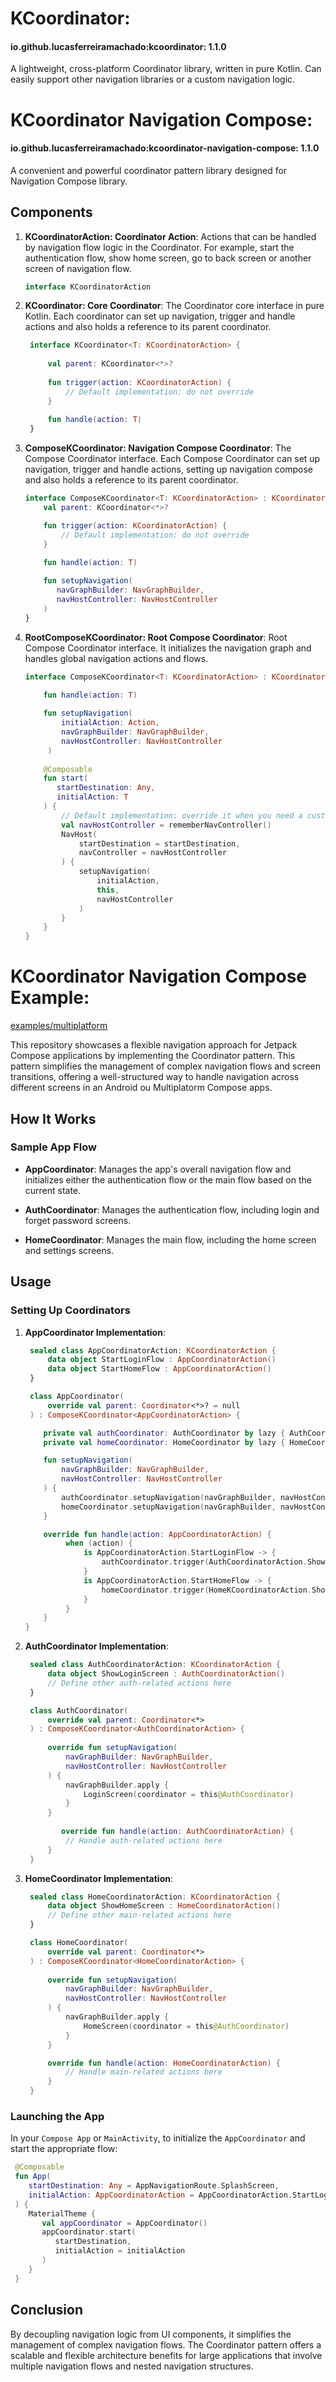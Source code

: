# KCoordinator:
#### io.github.lucasferreiramachado:kcoordinator: 1.1.0

A lightweight, cross-platform Coordinator library, written in pure Kotlin. Can easily support other navigation libraries or a custom navigation logic.

# KCoordinator Navigation Compose:
#### io.github.lucasferreiramachado:kcoordinator-navigation-compose: 1.1.0

A convenient and powerful coordinator pattern library designed for Navigation Compose library.

## Components

1. **KCoordinatorAction: Coordinator Action**: Actions that can be handled by navigation flow logic in the Coordinator. For example, start the authentication flow,  show home screen, go to back screen or another screen of navigation flow.

    ```kotlin
    interface KCoordinatorAction
    ```

2. **KCoordinator: Core Coordinator**: The Coordinator core interface in pure Kotlin. Each coordinator can set up navigation, trigger and handle actions and also holds a reference to its parent coordinator.

   ```kotlin
    interface KCoordinator<T: KCoordinatorAction> {
        
        val parent: KCoordinator<*>?
        
        fun trigger(action: KCoordinatorAction) {
            // Default implementation: do not override
        }
        
        fun handle(action: T)
    }
    ```

3. **ComposeKCoordinator: Navigation Compose Coordinator**: The Compose Coordinator interface. Each Compose Coordinator can set up navigation, trigger and handle actions, setting up navigation compose and also holds a reference to its parent coordinator.
    ```kotlin
    interface ComposeKCoordinator<T: KCoordinatorAction> : KCoordinator<T> {
        val parent: KCoordinator<*>?
   
        fun trigger(action: KCoordinatorAction) {
            // Default implementation: do not override
        }
   
        fun handle(action: T)
       
        fun setupNavigation(
           navGraphBuilder: NavGraphBuilder,
           navHostController: NavHostController
        )
    }
    ```

4. **RootComposeKCoordinator: Root Compose Coordinator**: Root Compose Coordinator interface. It initializes the navigation graph and handles global navigation actions and flows.
    ```kotlin
    interface ComposeKCoordinator<T: KCoordinatorAction> : KCoordinator<T> {
       
        fun handle(action: T)
   
        fun setupNavigation(
            initialAction: Action,
            navGraphBuilder: NavGraphBuilder,
            navHostController: NavHostController
         )
       
        @Composable
        fun start(
           startDestination: Any,
           initialAction: T
        ) {
            // Default implementation: override it when you need a custom NavHost 
            val navHostController = rememberNavController()
            NavHost(
                startDestination = startDestination,
                navController = navHostController
            ) {
                setupNavigation(
                    initialAction,
                    this,
                    navHostController
                )
            }
        }   
    }
    ```

# KCoordinator Navigation Compose Example:

[examples/multiplatform](https://github.com/lucasferreiramachado/kcoordinator/tree/main/examples/multiplatform)

This repository showcases a flexible navigation approach for Jetpack Compose applications by implementing the Coordinator pattern. This pattern simplifies the management of complex navigation flows and screen transitions, offering a well-structured way to handle navigation across different screens in an Android ou Multiplatorm Compose apps.

## How It Works

### Sample App Flow

- **AppCoordinator**: Manages the app's overall navigation flow and initializes either the authentication flow or the main flow based on the current state.

- **AuthCoordinator**: Manages the authentication flow, including login and forget password screens.

- **HomeCoordinator**: Manages the main flow, including the home screen and settings screens.

## Usage

### Setting Up Coordinators

1. **AppCoordinator Implementation**:

   ```kotlin
    sealed class AppCoordinatorAction: KCoordinatorAction {
        data object StartLoginFlow : AppCoordinatorAction()
        data object StartHomeFlow : AppCoordinatorAction()
    }
   ```

   ```kotlin
    class AppCoordinator(
        override val parent: Coordinator<*>? = null
    ) : ComposeKCoordinator<AppCoordinatorAction> {

       private val authCoordinator: AuthCoordinator by lazy { AuthCoordinator(this) }
       private val homeCoordinator: HomeCoordinator by lazy { HomeCoordinator(this) }

       fun setupNavigation(
           navGraphBuilder: NavGraphBuilder,
           navHostController: NavHostController
       ) {
           authCoordinator.setupNavigation(navGraphBuilder, navHostController)
           homeCoordinator.setupNavigation(navGraphBuilder, navHostController)
       }

       override fun handle(action: AppCoordinatorAction) { 
            when (action) {
                is AppCoordinatorAction.StartLoginFlow -> {
                    authCoordinator.trigger(AuthCoordinatorAction.ShowLoginScreen)
                }
                is AppCoordinatorAction.StartHomeFlow -> {
                    homeCoordinator.trigger(HomeKCoordinatorAction.ShowHomeScreen)
                }
            }
       }
   }
   ```

2. **AuthCoordinator Implementation**:

   ```kotlin
    sealed class AuthCoordinatorAction: KCoordinatorAction {
        data object ShowLoginScreen : AuthCoordinatorAction()
        // Define other auth-related actions here
    }
   ```

   ```kotlin
    class AuthCoordinator(
        override val parent: Coordinator<*>
    ) : ComposeKCoordinator<AuthCoordinatorAction> {
        
        override fun setupNavigation(
            navGraphBuilder: NavGraphBuilder,
            navHostController: NavHostController
        ) {
            navGraphBuilder.apply {
                LoginScreen(coordinator = this@AuthCoordinator)
            }
        }
        
           override fun handle(action: AuthCoordinatorAction) {
            // Handle auth-related actions here
        }
    }
   ```

3. **HomeCoordinator Implementation**:
   ```kotlin
    sealed class HomeCoordinatorAction: KCoordinatorAction {
        data object ShowHomeScreen : HomeCoordinatorAction()
        // Define other main-related actions here
    }
   ```

   ```kotlin
    class HomeCoordinator(
        override val parent: Coordinator<*>
    ) : ComposeKCoordinator<HomeCoordinatorAction> {
        
        override fun setupNavigation(
            navGraphBuilder: NavGraphBuilder,
            navHostController: NavHostController
        ) {
            navGraphBuilder.apply {
                HomeScreen(coordinator = this@AuthCoordinator)
            }    
        }
   
        override fun handle(action: HomeCoordinatorAction) {
            // Handle main-related actions here
        }
    }
   ```

### Launching the App

In your `Compose App` or `MainActivity`, to initialize the `AppCoordinator` and start the appropriate flow:


   ```kotlin
    @Composable
    fun App(
       startDestination: Any = AppNavigationRoute.SplashScreen,
       initialAction: AppCoordinatorAction = AppCoordinatorAction.StartLoginFlow,
    ) {
       MaterialTheme {
          val appCoordinator = AppCoordinator()
          appCoordinator.start(
             startDestination,
             initialAction = initialAction
          )
       }
    }
   ```

## Conclusion

By decoupling navigation logic from UI components, it simplifies the management of complex navigation flows. 
The Coordinator pattern offers a scalable and flexible architecture benefits for large applications that involve multiple navigation flows and nested navigation structures.
